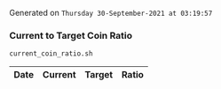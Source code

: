 Generated on `Thursday 30-September-2021 at 03:19:57`

### Current to Target Coin Ratio
`current_coin_ratio.sh`

Date|Current|Target|Ratio
---|---|---|---
